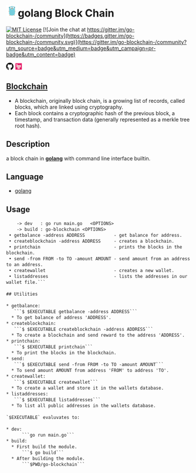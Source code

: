 # [![golang](https://raw.githubusercontent.com/the-code-innovator/go-blockchain/master/assets/minified/mascot.png)](https://golang.org)**golang** Block Chain

[![MIT License](https://img.shields.io/cocoapods/l/AFNetworking.svg?style=plastic)](https://github.com/the-code-innovator/go-blockchain/blob/master/LICENSE) [![Join the chat at https://gitter.im/go-blockchain-/community](https://badges.gitter.im/go-blockchain-/community.svg)](https://gitter.im/go-blockchain-/community?utm_source=badge&utm_medium=badge&utm_campaign=pr-badge&utm_content=badge)

[![GitHub](https://raw.githubusercontent.com/the-code-innovator/go-blockchain/master/assets/minified/github.png)](https://github.com/the-code-innovator/go-blockchain)
[![Gitter](https://raw.githubusercontent.com/the-code-innovator/go-blockchain/master/assets/minified/gitter.png)](https://gitter.im/go-blockchain-/community)

## [Blockchain](https://en.wikipedia.org/wiki/Blockchain)

* A blockchain, originally block chain, is a growing list of records, called blocks, which are linked using cryptography.
* Each block contains a cryptographic hash of the previous block, a timestamp, and transaction data (generally represented as a merkle tree root hash).

## Description

a block chain in [**golang**](https://golang.org) with command line interface builtin.

## Language

* [golang](https://golang.org)

## Usage

```USAGE:
    -> dev   : go run main.go   <OPTIONS>
    -> build : go-blockchain <OPTIONS>
 • getbalance -address ADDRESS           - get balance for address.
 • createblockchain -address ADDRESS     - creates a blockchain.
 • printchain                            - prints the blocks in the blockchain.
 • send -from FROM -to TO -amount AMOUNT - send amount from an address to an address.
 • createwallet                          - creates a new wallet.
 • listaddresses                         - lists the addresses in our wallet file.```

## Utilities

* getbalance:
   ```$ $EXECUTABLE getbalance -address ADDRESS```
  * To get balance of address 'ADDRESS'.
* createblockchain:
   ```$ $EXECUTABLE createblockchain -address ADDRESS```
  * To create a blockchain and send reward to the address 'ADDRESS'.
* printchain:
   ```$ $EXECUTABLE printchain```
  * To print the blocks in the blockchain.
* send:
   ```$ $EXECUTABLE send -from FROM -to TO -amount AMOUNT```
  * To send amount AMOUNT from address 'FROM' to address 'TO'.
* createwallet:
   ```$ $EXECUTABLE createwallet```
  * To create a wallet and store it in the wallets database.
* listaddresses:
   ```$ $EXECUTABLE listaddresses```
  * To list all public addresses in the wallets database.

`$EXECUTABLE` evaluvates to:

* dev:
      ```go run main.go```
* build:
  * First build the module.
      ```$ go build```
  * After building the module.
      ```$PWD/go-blockchain```
